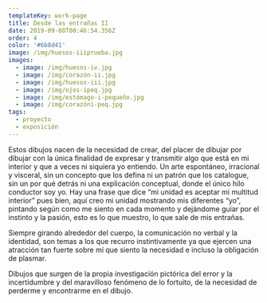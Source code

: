 ```yaml
---
templateKey: work-page
title: Desde las entrañas II
date: 2019-09-08T00:46:54.356Z
order: 4
color: '#6b8d41'
image: /img/huesos-iiiprueba.jpg
images:
  - image: /img/huesos-iv.jpg
  - image: /img/corazón-ii.jpg
  - image: /img/huesos-iii.jpg
  - image: /img/ojos-ipeq.jpg
  - image: /img/estómago-i-pequeño.jpg
  - image: /img/corazóni-peq.jpg
tags:
  - proyecto
  - exposición
---
```

Estos dibujos nacen de la necesidad de crear, del placer de dibujar por dibujar con la única finalidad de expresar y transmitir algo que está en mi interior y que a veces ni siquiera yo entiendo. Un arte espontáneo, irracional y visceral, sin un concepto que los defina ni un patrón que los catalogue, sin un por qué detrás ni una explicación conceptual, donde el único hilo conductor soy yo. Hay una frase que dice “mi unidad es aceptar mi multitud interior” pues bien, aquí creo mi unidad mostrando  mis diferentes “yo”, pintando según como me siento en cada momento y  dejándome guiar por el instinto y la pasión, esto es lo que muestro, lo que sale de mis entrañas. 

Siempre girando alrededor del cuerpo, la comunicación no verbal y la identidad, son temas a los que recurro instintivamente ya que ejercen una atracción tan fuerte sobre mí que siento la necesidad e incluso la obligación de plasmar.

Dibujos que surgen de la propia investigación pictórica del error y la incertidumbre y del maravilloso fenómeno de lo fortuito, de la necesidad de perderme y encontrarme en el dibujo.
